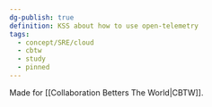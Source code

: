 ```yaml
---
dg-publish: true
definition: KSS about how to use open-telemetry
tags:
  - concept/SRE/cloud
  - cbtw
  - study
  - pinned
---
```

Made for [[Collaboration Betters The World|CBTW]].
